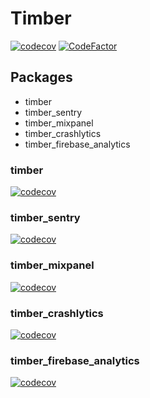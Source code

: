 # Timber

[![codecov](https://codecov.io/gh/dietfriends/timber.dart/branch/main/graph/badge.svg)](https://codecov.io/gh/dietfriends/timber.dart)
[![CodeFactor](https://www.codefactor.io/repository/github/dietfriends/timber.dart/badge)](https://www.codefactor.io/repository/github/dietfriends/timber.dart)
## Packages

- timber
- timber_sentry
- timber_mixpanel
- timber_crashlytics
- timber_firebase_analytics

### timber
[![codecov](https://codecov.io/gh/dietfriends/timber.dart/branch/main/graph/badge.svg?flag=timber)](https://codecov.io/gh/dietfriends/timber.dart)

### timber_sentry

[![codecov](https://codecov.io/gh/dietfriends/timber.dart/branch/main/graph/badge.svg?flag=timber_sentry)](https://codecov.io/gh/dietfriends/timber.dart)


### timber_mixpanel

[![codecov](https://codecov.io/gh/dietfriends/timber.dart/branch/main/graph/badge.svg?flag=timber_mixpanel)](https://codecov.io/gh/dietfriends/timber.dart)


### timber_crashlytics

[![codecov](https://codecov.io/gh/dietfriends/timber.dart/branch/main/graph/badge.svg?flag=timber_crashlytics)](https://codecov.io/gh/dietfriends/timber.dart)


### timber_firebase_analytics

[![codecov](https://codecov.io/gh/dietfriends/timber.dart/branch/main/graph/badge.svg?flag=timber_firebase_analytics)](https://codecov.io/gh/dietfriends/timber.dart)